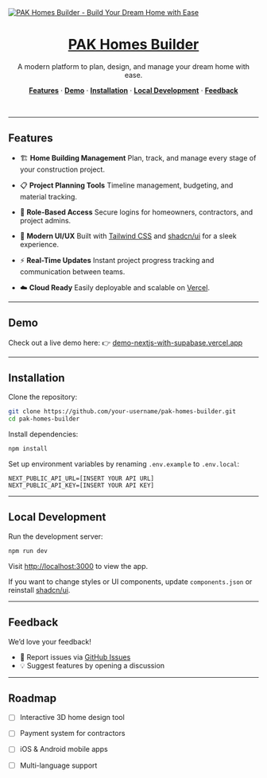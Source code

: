 <a href="https://pakhomes-portal-app.vercel.app/">
  <img alt="PAK Homes Builder - Build Your Dream Home with Ease" src="https://demo-nextjs-with-supabase.vercel.app/opengraph-image.png">
  <h1 align="center">PAK Homes Builder</h1>
</a>

<p align="center">
 A modern platform to plan, design, and manage your dream home with ease.
</p>

<p align="center">
  <a href="#features"><strong>Features</strong></a> ·
  <a href="#demo"><strong>Demo</strong></a> ·
  <a href="#installation"><strong>Installation</strong></a> ·
  <a href="#local-development"><strong>Local Development</strong></a> ·
  <a href="#feedback"><strong>Feedback</strong></a>
</p>
<br/>

---

## Features

* 🏗️ **Home Building Management**
  Plan, track, and manage every stage of your construction project.

* 📋 **Project Planning Tools**
  Timeline management, budgeting, and material tracking.

* 👷 **Role-Based Access**
  Secure logins for homeowners, contractors, and project admins.

* 🎨 **Modern UI/UX**
  Built with [Tailwind CSS](https://tailwindcss.com) and [shadcn/ui](https://ui.shadcn.com/) for a sleek experience.

* ⚡ **Real-Time Updates**
  Instant project progress tracking and communication between teams.

* ☁️ **Cloud Ready**
  Easily deployable and scalable on [Vercel](https://vercel.com).

---

## Demo

Check out a live demo here:
👉 [demo-nextjs-with-supabase.vercel.app](https://demo-nextjs-with-supabase.vercel.app/)

---

## Installation

Clone the repository:

```bash
git clone https://github.com/your-username/pak-homes-builder.git
cd pak-homes-builder
```

Install dependencies:

```bash
npm install
```

Set up environment variables by renaming `.env.example` to `.env.local`:

```
NEXT_PUBLIC_API_URL=[INSERT YOUR API URL]
NEXT_PUBLIC_API_KEY=[INSERT YOUR API KEY]
```

---

## Local Development

Run the development server:

```bash
npm run dev
```

Visit [http://localhost:3000](http://localhost:3000) to view the app.

If you want to change styles or UI components, update `components.json` or reinstall [shadcn/ui](https://ui.shadcn.com/docs/installation/next).

---

## Feedback

We’d love your feedback!

* 📝 Report issues via [GitHub Issues](https://github.com/your-username/pak-homes-builder/issues)
* 💡 Suggest features by opening a discussion

---

## Roadmap

* [ ] Interactive 3D home design tool
* [ ] Payment system for contractors
* [ ] iOS & Android mobile apps
* [ ] Multi-language support

